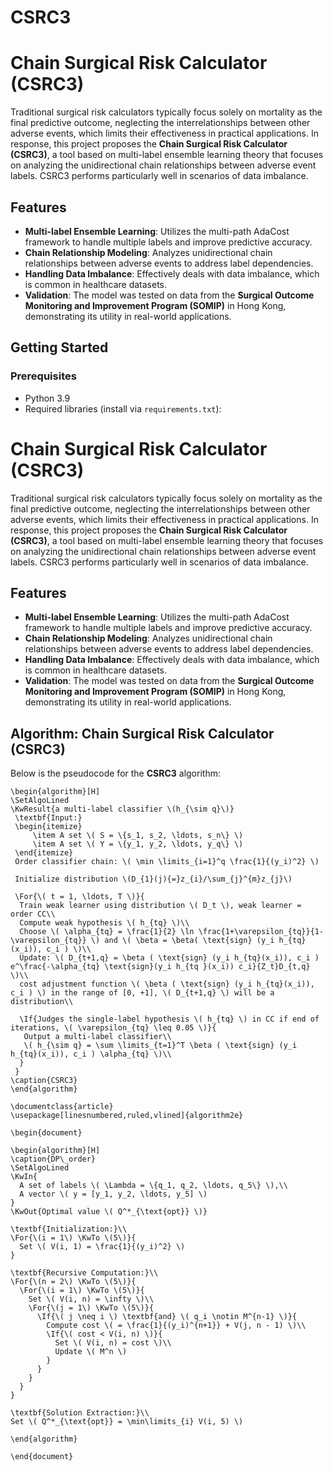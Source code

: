 # CSRC3
# Chain Surgical Risk Calculator (CSRC3)

Traditional surgical risk calculators typically focus solely on mortality as the final predictive outcome, neglecting the interrelationships between other adverse events, which limits their effectiveness in practical applications. In response, this project proposes the **Chain Surgical Risk Calculator (CSRC3)**, a tool based on multi-label ensemble learning theory that focuses on analyzing the unidirectional chain relationships between adverse event labels. CSRC3 performs particularly well in scenarios of data imbalance.

## Features

- **Multi-label Ensemble Learning**: Utilizes the multi-path AdaCost framework to handle multiple labels and improve predictive accuracy.
- **Chain Relationship Modeling**: Analyzes unidirectional chain relationships between adverse events to address label dependencies.
- **Handling Data Imbalance**: Effectively deals with data imbalance, which is common in healthcare datasets.
- **Validation**: The model was tested on data from the **Surgical Outcome Monitoring and Improvement Program (SOMIP)** in Hong Kong, demonstrating its utility in real-world applications.

## Getting Started

### Prerequisites

- Python 3.9
- Required libraries (install via `requirements.txt`):
# Chain Surgical Risk Calculator (CSRC3)

Traditional surgical risk calculators typically focus solely on mortality as the final predictive outcome, neglecting the interrelationships between other adverse events, which limits their effectiveness in practical applications. In response, this project proposes the **Chain Surgical Risk Calculator (CSRC3)**, a tool based on multi-label ensemble learning theory that focuses on analyzing the unidirectional chain relationships between adverse event labels. CSRC3 performs particularly well in scenarios of data imbalance.

## Features

- **Multi-label Ensemble Learning**: Utilizes the multi-path AdaCost framework to handle multiple labels and improve predictive accuracy.
- **Chain Relationship Modeling**: Analyzes unidirectional chain relationships between adverse events to address label dependencies.
- **Handling Data Imbalance**: Effectively deals with data imbalance, which is common in healthcare datasets.
- **Validation**: The model was tested on data from the **Surgical Outcome Monitoring and Improvement Program (SOMIP)** in Hong Kong, demonstrating its utility in real-world applications.

## Algorithm: Chain Surgical Risk Calculator (CSRC3)

Below is the pseudocode for the **CSRC3** algorithm:

```pseudo
\begin{algorithm}[H]
\SetAlgoLined
\KwResult{a multi-label classifier \(h_{\sim q}\)}
 \textbf{Input:}
 \begin{itemize}
     \item A set \( S = \{s_1, s_2, \ldots, s_n\} \)
     \item A set \( Y = \{y_1, y_2, \ldots, y_q\} \)
 \end{itemize}
 Order classifier chain: \( \min \limits_{i=1}^q \frac{1}{(y_i)^2} \)

 Initialize distribution \(D_{1}(j){=}z_{i}/\sum_{j}^{m}z_{j}\)

 \For{\( t = 1, \ldots, T \)}{
  Train weak learner using distribution \( D_t \), weak learner = order CC\\
  Compute weak hypothesis \( h_{tq} \)\\
  Choose \( \alpha_{tq} = \frac{1}{2} \ln \frac{1+\varepsilon_{tq}}{1-\varepsilon_{tq}} \) and \( \beta = \beta( \text{sign} (y_i h_{tq}(x_i)), c_i ) \)\\
  Update: \( D_{t+1,q} = \beta ( \text{sign} (y_i h_{tq}(x_i)), c_i ) e^\frac{-\alpha_{tq} \text{sign}(y_i h_{tq }(x_i)) c_i}{Z_t}D_{t,q} \)\\
  cost adjustment function \( \beta ( \text{sign} (y_i h_{tq}(x_i)), c_i ) \) in the range of [0, +1], \( D_{t+1,q} \) will be a distribution\\

  \If{Judges the single-label hypothesis \( h_{tq} \) in CC if end of iterations, \( \varepsilon_{tq} \leq 0.05 \)}{
   Output a multi-label classifier\\
   \( h_{\sim q} = \sum \limits_{t=1}^T \beta ( \text{sign} (y_i h_{tq}(x_i)), c_i ) \alpha_{tq} \)\\
  }
 }
\caption{CSRC3}
\end{algorithm}

\documentclass{article}
\usepackage[linesnumbered,ruled,vlined]{algorithm2e}

\begin{document}

\begin{algorithm}[H]
\caption{DP\_order}
\SetAlgoLined
\KwIn{
  A set of labels \( \Lambda = \{q_1, q_2, \ldots, q_5\} \),\\
  A vector \( y = [y_1, y_2, \ldots, y_5] \)
}
\KwOut{Optimal value \( Q^*_{\text{opt}} \)}

\textbf{Initialization:}\\
\For{\(i = 1\) \KwTo \(5\)}{
  Set \( V(i, 1) = \frac{1}{(y_i)^2} \)
}

\textbf{Recursive Computation:}\\
\For{\(n = 2\) \KwTo \(5\)}{
  \For{\(i = 1\) \KwTo \(5\)}{
    Set \( V(i, n) = \infty \)\\
    \For{\(j = 1\) \KwTo \(5\)}{
      \If{\( j \neq i \) \textbf{and} \( q_i \notin M^{n-1} \)}{
        Compute cost \( = \frac{1}{(y_i)^{n+1}} + V(j, n - 1) \)\\
        \If{\( cost < V(i, n) \)}{
          Set \( V(i, n) = cost \)\\
          Update \( M^n \)
        }
      }
    }
  }
}

\textbf{Solution Extraction:}\\
Set \( Q^*_{\text{opt}} = \min\limits_{i} V(i, 5) \)

\end{algorithm}

\end{document}

